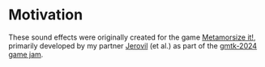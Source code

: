 # Motivation
These sound effects were originally created for the game [Metamorsize it!](https://itch.io/jam/gmtk-2024/rate/2911526), primarily developed by my partner [Jerovil](https://linktr.ee/Jerovil) (et al.) as part of the [gmtk-2024 game jam](https://itch.io/jam/gmtk-2024).
